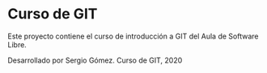 # Curso de GIT

Este proyecto contiene el curso de introducción a GIT del Aula de Software Libre.

Desarrollado por Sergio Gómez.
Curso de GIT, 2020
